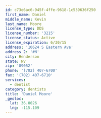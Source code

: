 ```yaml
---
id: c73e6ac6-945f-4ffe-9618-1c539636f250
first_name: Daniel
middle_name: Kevin
last_name: Moore
license_type: DDS
license_number: '3215'
license_status: Active
license_expiration: 6/30/15
address: '10624 S Eastern Ave'
address_2: '#N'
city: Henderson
state: NV
zip: '89052'
phone: '(702) 407-6700'
fax: '(702) 407-6710'
services:
  - dentist
category: dentists
title: 'Daniel Moore'
_geoloc:
  lat: 36.0026
  lng: -115.109
---
```

